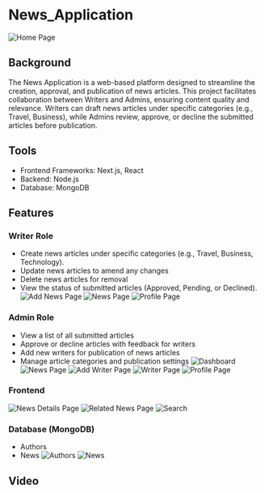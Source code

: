 # News_Application
![Home Page](https://github.com/user-attachments/assets/e454bdd1-62e6-4528-9dab-7132cc2d3528)


## Background
The News Application is a web-based platform designed to streamline the creation, approval, and publication of news articles. This project facilitates collaboration between Writers and Admins, ensuring content quality and relevance. Writers can draft news articles under specific categories (e.g., Travel, Business), while Admins review, approve, or decline the submitted articles before publication.


## Tools
- Frontend Frameworks: Next.js, React
- Backend: Node.js
- Database: MongoDB


## Features
### Writer Role
- Create news articles under specific categories (e.g., Travel, Business, Technology).
- Update news articles to amend any changes
- Delete news articles for removal 
- View the status of submitted articles (Approved, Pending, or Declined).
![Add News Page](https://github.com/user-attachments/assets/82b919ae-cfa9-448f-9282-458a6d723bb2)
![News Page](https://github.com/user-attachments/assets/413086c7-f244-4ad9-a9f6-d027772b8fe5)
![Profile Page](https://github.com/user-attachments/assets/31c1acb4-4920-4cc2-a8df-0cd49536fdc3)



### Admin Role
- View a list of all submitted articles
- Approve or decline articles with feedback for writers
- Add new writers for publication of news articles
- Manage article categories and publication settings
![Dashboard](https://github.com/user-attachments/assets/b57f2065-ddcd-4f55-9e58-344203c3715c)
![News Page](https://github.com/user-attachments/assets/c449c133-80ae-4734-803b-e3fcb3310887)
![Add Writer Page](https://github.com/user-attachments/assets/28916551-a213-43fa-bde5-a59b44646d42)
![Writer Page](https://github.com/user-attachments/assets/e4856309-2db8-4ad8-8798-4348a9b89242)
![Profile Page](https://github.com/user-attachments/assets/2c51137d-62ee-4573-900a-17cc1c3da086)




### Frontend
![News Details Page](https://github.com/user-attachments/assets/5bc2571a-e1f7-4dde-9c60-6e808cdf408f)
![Related News Page](https://github.com/user-attachments/assets/c26a00a3-68db-439d-886f-5e756e44fd51)
![Search](https://github.com/user-attachments/assets/c35ca81b-b3b2-4dff-a3fd-7b5bb29b8691)




### Database (MongoDB)
- Authors
- News
![Authors](https://github.com/user-attachments/assets/3f51df15-0855-4a4c-91f0-e2da04bfd443)
![News](https://github.com/user-attachments/assets/6d0612ce-028d-4673-9ff1-fd3bb9fac24f)




## Video




